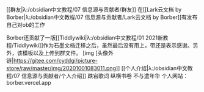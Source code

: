 [[群友|λ:/obsidian中文教程/07 信息源与贡献者/群友]]
在[[Lark云文档 by Borber|λ:/obsidian中文教程/07 信息源与贡献者/Lark云文档 by Borber]]有发布自己对ob的工作

Borber还贡献了一版[[Tiddlywiki|λ:/obsidian中文教程/01 2021新教程/Tiddlywiki]]作为石墨文档迁移之后，虽然最后没有用上，带还是表示感谢。另外，该模板以及上传到群文件。
[img [头像外链|https://gitee.com/cyddgi/picture-store/raw/master/img/20201001083011.png]]
[[个人介绍|λ:/obsidian中文教程/07 信息源与贡献者/个人介绍]]
跌宕歌词 纵横书卷 不与遣年华
个人网站：borber.vercel.app 